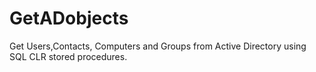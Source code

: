 # GetADobjects
Get Users,Contacts, Computers and Groups from Active Directory using SQL CLR stored procedures.
